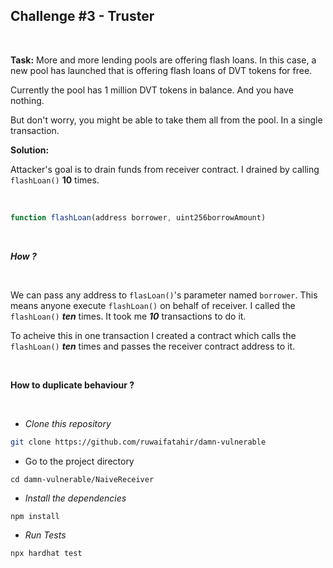 ## Challenge #3 - Truster

<br>

**Task:** More and more lending pools are offering flash loans. In this case, a new pool has launched that is offering flash loans of DVT tokens for free.

Currently the pool has 1 million DVT tokens in balance. And you have nothing.

But don't worry, you might be able to take them all from the pool. In a single transaction.

**Solution:**

Attacker's goal is to drain funds from receiver contract. I drained by calling `flashLoan()` **10** times.

<br>

```javascript
function flashLoan(address borrower, uint256borrowAmount)
```

<br>

**_How ?_**

<br>

We can pass any address to `flasLoan()`'s parameter named `borrower`. This means anyone execute `flashLoan()` on behalf of receiver. I called the `flashLoan()` **_ten_** times. It took me **_10_** transactions to do it.

To acheive this in one transaction I created a contract which calls the `flashLoan()` **_ten_** times and passes the receiver contract address to it.

<br>

**How to duplicate behaviour ?**

<br>

- _Clone this repository_

```bash
git clone https://github.com/ruwaifatahir/damn-vulnerable
```

- Go to the project directory

```
cd damn-vulnerable/NaiveReceiver
```

- _Install the dependencies_

```
npm install
```

- _Run Tests_

```
npx hardhat test
```
